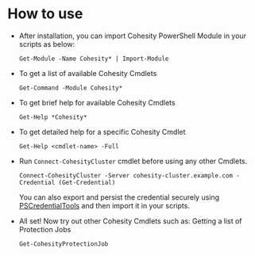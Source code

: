 # How to use

* After installation, you can import Cohesity PowerShell Module in your scripts as below:

  ```text
  Get-Module -Name Cohesity* | Import-Module
  ```

* To get a list of available Cohesity Cmdlets

  ```text
  Get-Command -Module Cohesity*
  ```
  
* To get brief help for available Cohesity Cmdlets

  ```text
  Get-Help *Cohesity*
  ```

* To get detailed help for a specific Cohesity Cmdlet
  ```text
  Get-Help <cmdlet-name> -Full
  ```
  
* Run `Connect-CohesityCluster` cmdlet before using any other Cmdlets.

  ```text
  Connect-CohesityCluster -Server cohesity-cluster.example.com -Credential (Get-Credential)
  ```
  You can also export and persist the credential securely using [PSCredentialTools](https://www.powershellgallery.com/packages/PSCredentialTools/1.0.1)
  and then import it in your scripts.
 
 * All set! Now try out other Cohesity Cmdlets such as: Getting a list of Protection Jobs
   ```text
   Get-CohesityProtectionJob
   ```

